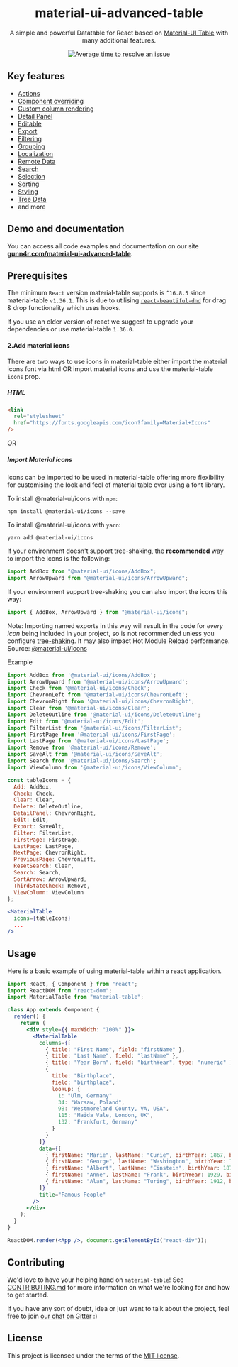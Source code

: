 <h1 align="center">material-ui-advanced-table</h1>

<div align="center">

A simple and powerful Datatable for React based on [Material-UI Table](https://material-ui.com/api/table/) with many additional features.

<!-- [![Build Status](https://travis-ci.org/mbrn/material-table.svg?branch=master)](https://travis-ci.org/mbrn/material-table) -->
<!-- [![npm package](https://img.shields.io/npm/v/material-table/latest.svg)](https://www.npmjs.com/package/material-table) -->
<!-- [![NPM Downloads](https://img.shields.io/npm/dt/material-table.svg?style=flat)](https://npmcharts.com/compare/material-table?minimal=true) -->
[![Average time to resolve an issue](http://isitmaintained.com/badge/resolution/gunn4r/material-ui-advanced-table.svg)](http://isitmaintained.com/project/gunn4r/material-ui-advanced-table "Average time to resolve an issue")

</div>

## Key features

- [Actions](https://material-table.com/#/docs/features/actions)
- [Component overriding](https://material-table.com/#/docs/features/component-overriding)
- [Custom column rendering](https://material-table.com/#/docs/features/custom-column-rendering)
- [Detail Panel](https://material-table.com/#/docs/features/detail-panel)
- [Editable](https://material-table.com/#/docs/features/editable)
- [Export](https://material-table.com/#/docs/features/export)
- [Filtering](https://material-table.com/#/docs/features/filtering)
- [Grouping](https://material-table.com/#/docs/features/grouping)
- [Localization](https://material-table.com/#/docs/features/localization)
- [Remote Data](https://material-table.com/#/docs/features/remote-data)
- [Search](https://material-table.com/#/docs/features/search)
- [Selection](https://material-table.com/#/docs/features/selection)
- [Sorting](https://material-table.com/#/docs/features/sorting)
- [Styling](https://material-table.com/#/docs/features/styling)
- [Tree Data](https://material-table.com/#/docs/features/tree-data)
- and more

## Demo and documentation

You can access all code examples and documentation on our site [**gunn4r.com/material-ui-advanced-table**](https://gunn4r.com/material-ui-advanced-table).

<!-- ## Support material-table

To support material-table visit [SUPPORT](https://www.patreon.com/mbrn) page. -->

## Prerequisites

The minimum `React` version material-table supports is `^16.8.5` since material-table `v1.36.1`. This is due to utilising [`react-beautiful-dnd`](https://github.com/atlassian/react-beautiful-dnd) for drag & drop functionality which uses hooks.

If you use an older version of react we suggest to upgrade your dependencies or use material-table `1.36.0`.

<!-- ## Installation

#### 1.Install package

To install material-table with `npm`:

    npm install material-table --save

To install material-table with `yarn`:

    yarn add material-table -->

#### 2.Add material icons

There are two ways to use icons in material-table either import the material icons font via html OR import material icons and use the material-table `icons` prop.

##### HTML

```html
<link
  rel="stylesheet"
  href="https://fonts.googleapis.com/icon?family=Material+Icons"
/>
```

OR

##### Import Material icons

Icons can be imported to be used in material-table offering more flexibility for customising the look and feel of material table over using a font library.

To install @material-ui/icons with `npm`:

    npm install @material-ui/icons --save

To install @material-ui/icons with `yarn`:

    yarn add @material-ui/icons

If your environment doesn't support tree-shaking, the **recommended** way to import the icons is the following:

```jsx
import AddBox from "@material-ui/icons/AddBox";
import ArrowUpward from "@material-ui/icons/ArrowUpward";
```

If your environment support tree-shaking you can also import the icons this way:

```jsx
import { AddBox, ArrowUpward } from "@material-ui/icons";
```

Note: Importing named exports in this way will result in the code for _every icon_ being included in your project, so is not recommended unless you configure [tree-shaking](https://webpack.js.org/guides/tree-shaking/). It may also impact Hot Module Reload performance. Source: [@material-ui/icons](https://github.com/mui-org/material-ui/blob/master/packages/material-ui-icons/README.md#imports)

Example

```jsx
import AddBox from '@material-ui/icons/AddBox';
import ArrowUpward from '@material-ui/icons/ArrowUpward';
import Check from '@material-ui/icons/Check';
import ChevronLeft from '@material-ui/icons/ChevronLeft';
import ChevronRight from '@material-ui/icons/ChevronRight';
import Clear from '@material-ui/icons/Clear';
import DeleteOutline from '@material-ui/icons/DeleteOutline';
import Edit from '@material-ui/icons/Edit';
import FilterList from '@material-ui/icons/FilterList';
import FirstPage from '@material-ui/icons/FirstPage';
import LastPage from '@material-ui/icons/LastPage';
import Remove from '@material-ui/icons/Remove';
import SaveAlt from '@material-ui/icons/SaveAlt';
import Search from '@material-ui/icons/Search';
import ViewColumn from '@material-ui/icons/ViewColumn';

const tableIcons = {
  Add: AddBox,
  Check: Check,
  Clear: Clear,
  Delete: DeleteOutline,
  DetailPanel: ChevronRight,
  Edit: Edit,
  Export: SaveAlt,
  Filter: FilterList,
  FirstPage: FirstPage,
  LastPage: LastPage,
  NextPage: ChevronRight,
  PreviousPage: ChevronLeft,
  ResetSearch: Clear,
  Search: Search,
  SortArrow: ArrowUpward,
  ThirdStateCheck: Remove,
  ViewColumn: ViewColumn
};

<MaterialTable
  icons={tableIcons}
  ...
/>
```

## Usage

Here is a basic example of using material-table within a react application.

```jsx
import React, { Component } from "react";
import ReactDOM from "react-dom";
import MaterialTable from "material-table";

class App extends Component {
  render() {
    return (
      <div style={{ maxWidth: "100%" }}>
        <MaterialTable
          columns={[
            { title: "First Name", field: "firstName" },
            { title: "Last Name", field: "lastName" },
            { title: "Year Born", field: "birthYear", type: "numeric" },
            {
              title: "Birthplace",
              field: "birthplace",
              lookup: {
                1: "Ulm, Germany"
                34: "Warsaw, Poland",
                98: "Westmoreland County, VA, USA",
                115: "Maida Vale, London, UK",
                132: "Frankfurt, Germany"
              }
            }
          ]}
          data={[
            { firstName: "Marie", lastName: "Curie", birthYear: 1867, birthplace: 34 },
            { firstName: "George", lastName: "Washington", birthYear: 1732, birthplace: 98 },
            { firstName: "Albert", lastName: "Einstein", birthYear: 1879, birthplace: 1 },
            { firstName: "Anne", lastName: "Frank", birthYear: 1929, birthplace: 132 },
            { firstName: "Alan", lastName: "Turing", birthYear: 1912, birthplace: 115 },
          ]}
          title="Famous People"
        />
      </div>
    );
  }
}

ReactDOM.render(<App />, document.getElementById("react-div"));
```

## Contributing

We'd love to have your helping hand on `material-table`! See [CONTRIBUTING.md](https://github.com/mbrn/material-table/blob/master/.github/CONTRIBUTING.md) for more information on what we're looking for and how to get started.

If you have any sort of doubt, idea or just want to talk about the project, feel free to join [our chat on Gitter](https://gitter.im/material-table/Lobby) :)

## License

This project is licensed under the terms of the [MIT license](/LICENSE).

